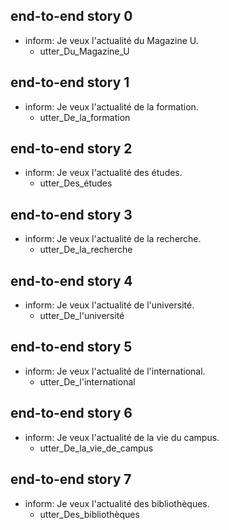 ## end-to-end story 0
* inform: Je veux l'actualité du Magazine U.   <!-- predicted: Du_Magazine_U: Je veux l'actualité du Magazine U. -->
    - utter_Du_Magazine_U


## end-to-end story 1
* inform: Je veux l'actualité de la formation.   <!-- predicted: De_la_formation: Je veux l'actualité de la formation. -->
    - utter_De_la_formation


## end-to-end story 2
* inform: Je veux l'actualité des études.   <!-- predicted: Des_études: Je veux l'actualité des études. -->
    - utter_Des_études


## end-to-end story 3
* inform: Je veux l'actualité de la recherche.   <!-- predicted: De_la_recherche: Je veux l'actualité de la recherche. -->
    - utter_De_la_recherche


## end-to-end story 4
* inform: Je veux l'actualité de l'université.   <!-- predicted: De_l'université: Je veux l'actualité de l'université. -->
    - utter_De_l'université


## end-to-end story 5
* inform: Je veux l'actualité de l'international.   <!-- predicted: De_l'international: Je veux l'actualité de l'international. -->
    - utter_De_l'international


## end-to-end story 6
* inform: Je veux l'actualité de la vie du campus.   <!-- predicted: De_la_vie_de_campus: Je veux l'actualité de la vie du campus. -->
    - utter_De_la_vie_de_campus


## end-to-end story 7
* inform: Je veux l'actualité des bibliothèques.   <!-- predicted: Des_bibliothèques: Je veux l'actualité des bibliothèques. -->
    - utter_Des_bibliothèques


